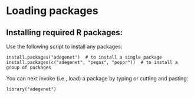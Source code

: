 Loading packages
===================

Installing required R packages:
-----

Use the following script to install any packages:

```
install.packages("adegenet")  # to install a single package
install.packages(c("adegenet", "pegas", "poppr"))  # to install a group of packages
```

You can next invoke (i.e., load) a package by typing or cutting and pasting:
```
library("adegenet")
````



